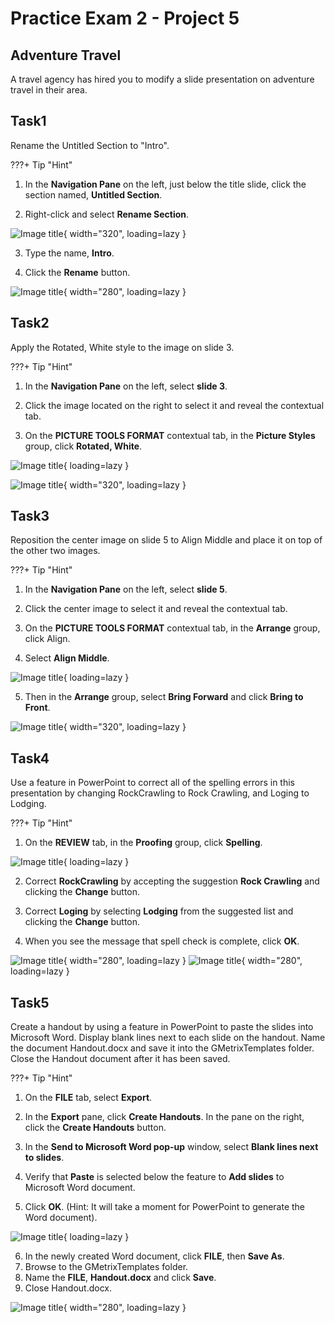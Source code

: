 # Practice Exam 2 - Project 5

## Adventure Travel
A travel agency has hired you to modify a slide presentation on adventure travel in their area.
 
## Task1
 
Rename the Untitled Section to "Intro".

???+ Tip "Hint"

1. In the **Navigation Pane** on the left, just below the title slide, click the section named, **Untitled Section**.

2. Right-click and select **Rename Section**.

![Image title](https://lh3.googleusercontent.com/pw/AIL4fc_4qYb1g7sYu8aEMVMEZhQaUmUHkPaaTl6--OfuUwso0xGZcJM8h_oZmjVYmGoAr5PkXEuc_Gw06XFUR1Uem3NIXorO2K4XpLtxMD_E-YLPOptWlApu=w360){ width="320", loading=lazy }


3. Type the name, **Intro**.

4. Click the **Rename** button.

![Image title](https://lh3.googleusercontent.com/pw/AIL4fc9LkKE9pALjl3rXFeiXsXAwuOucvEYO8R5i9DOn_8yHK-oJXtkNvXXwsOVKcPqG8hWdJ8H9g22VGEOJSZyiGCeCAAQwEeHmW1gY0quAXsNe_AnXQ-di=w2400){ width="280", loading=lazy }

## Task2

Apply the Rotated, White style to the image on slide 3.

???+ Tip "Hint"


1. In the **Navigation Pane** on the left, select **slide 3**.

2. Click the image located on the right to select it and reveal the contextual tab.

3. On the **PICTURE TOOLS FORMAT** contextual tab, in the **Picture Styles** group, click **Rotated, White**.

![Image title](https://lh3.googleusercontent.com/pw/AIL4fc9cIyO9kC7SF2yW9QLWNosHwlTY__V0pG9fOc7evIKHyjUe1Y4UBOZxNvSlqLV89fkY3nYOx3X5ML5_eeAM7vQP4_XWTp-nBeVTGUCStAS4sCL8CBBc=w600){ loading=lazy }

![Image title](https://lh3.googleusercontent.com/pw/AIL4fc8Lu2qAX1RwnLV2mKZj8DCtKxT_UccPRp5gXks3HfoP9LtQo4ek3nzf5_QeU_dlq6h6A72MBkyFHuSA9Rb1EtuzSh5VbrhVza_jgozw6LAL1wRF06Aq=w320){ width="320", loading=lazy }

## Task3

Reposition the center image on slide 5 to Align Middle and place it on top of the other two images.

???+ Tip "Hint"

1. In the **Navigation Pane** on the left, select **slide 5**.

2. Click the center image to select it and reveal the contextual tab.

3. On the **PICTURE TOOLS FORMAT** contextual tab, in the **Arrange** group, click Align. 

4. Select **Align Middle**.

![Image title](https://lh3.googleusercontent.com/pw/AIL4fc-r1eyQlODafUpeCZJSP2S7PUvRtLaPW7dUWFjBEjVq_9N3z-Ipp92CVZhMn4c3qHnMDo5wt3N-0CYhSBjAUvcQ3Z6FfuMc1RCBQsUEMeo6NhBjNs9z=w600){ loading=lazy }

5. Then in the **Arrange** group, select **Bring Forward** and click **Bring to Front**.

![Image title](https://lh3.googleusercontent.com/pw/AIL4fc_vTODCfTHOIEGP3EJUiir6TZsZzlDjJ6toY6uowjfBT9oHUWuNMGJAnJj8naJAx-IDGM6jJhyJBUHZmqpCF__KP2I8gwIJ-OTloslCYmvpstZp6Vvh=w320){ width="320", loading=lazy }

## Task4

Use a feature in PowerPoint to correct all of the spelling errors in this presentation by changing RockCrawling to Rock Crawling, and Loging to Lodging.

???+ Tip "Hint"

1. On the **REVIEW** tab, in the **Proofing** group, click **Spelling**.

![Image title](https://lh3.googleusercontent.com/pw/AIL4fc9Zp6SdrN4Lh41NRye6ie5YQzZ7ieJjg7g2KmM_2l9LhlSrTVU7R-9ghxCVMe2Dq1VwJXi0hh7CnEo_9vHeO5NRTQ1tvNcwtQlGwwaWU33NpcsZVSGJ=w600){ loading=lazy }


2. Correct **RockCrawling** by accepting the suggestion **Rock Crawling** and clicking the **Change** button.

3. Correct **Loging** by selecting **Lodging** from the suggested list and clicking the **Change** button.

4. When you see the message that spell check is complete, click **OK**.

![Image title](https://lh3.googleusercontent.com/pw/AIL4fc9H0Xp8wj1JXEFrsmOlwfbdGnGJ6E-xktX-oDFRq6SbFt7JsdUi5L1Dk05MDvVZ6C6hIV6MmVO3E-z0RPP64duccrB82WSSBWFbZrfqLs2NCuROSFWy=w320){ width="280", loading=lazy } ![Image title](https://lh3.googleusercontent.com/pw/AIL4fc-ea8ZxXY32FeEBG3nL0FDpNmqwJLnyN2gdJCdY7DvoquGc2LrHQPJt1SQXsku_o_y2xdi2fxM2f5UY95IgGtIGTRFyfEuiJqo6P5MU9du6bDGVqAi4=w320){ width="280", loading=lazy }

## Task5

Create a handout by using a feature in PowerPoint to paste the slides into Microsoft Word. Display blank lines next to each slide on the handout. Name the document Handout.docx and save it into the GMetrixTemplates folder. Close the Handout document after it has been saved.

???+ Tip "Hint"

1. On the **FILE** tab, select **Export**.

2. In the **Export** pane, click **Create Handouts**. In the pane on the right, click the **Create Handouts** button.

3. In the **Send to Microsoft Word pop-up** window, select **Blank lines next to slides**.

4. Verify that **Paste** is selected below the feature to **Add slides** to Microsoft Word document.
5. Click **OK**. (Hint: It will take a moment for PowerPoint to generate the Word document).

![Image title](https://lh3.googleusercontent.com/pw/AIL4fc8dvIaA30s0jMmqkPVdlY-1UuvIGWw2s1adR-u9_Gzzj5tF9f618fSZAcqqlxeod-Errk5oHL8Z_YNa8asmQm7etzK3CUSCqsoGAdD490jfWhWRcrzV=w600){ loading=lazy }

6. In the newly created Word document, click **FILE**, then **Save As**.
7. Browse to the GMetrixTemplates folder.
8. Name the **FILE**, **Handout.docx** and click **Save**.
9. Close Handout.docx.

![Image title](https://lh3.googleusercontent.com/pw/AIL4fc-36ktSr0DhwmPojESChWPnpvZLTnx35lAif-5dFjNztTdrCDIp2IAkZWxP1NuvxW0FEk39FZGBDoXiiuQjGIoPkl6URlToC6dlwiXBs9IGbZoXL996=w2400){ width="280", loading=lazy }
